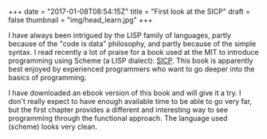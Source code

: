 +++
date = "2017-01-08T08:54:15Z"
title = "First look at the SICP"
draft = false
thumbnail = "img/head_learn.jpg"
+++

I have always been intrigued by the LISP family of languages, partly because of the "code is data" philosophy, and partly because of the simple syntax. I read recently a lot of praise for a book used at the MIT to introduce programming using Scheme (a LISP dialect): [SICP](https://mitpress.mit.edu/sicp/). This book is apparently best enjoyed by experienced programmers who want to go deeper into the basics of programming.

I have downloaded an ebook version of this book and will give it a try. I don't really expect to have enough available time to be able to go very far, but the first chapter provides a different and interesting way to see programming through the functional approach. The language used (scheme) looks very clean.
